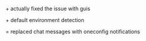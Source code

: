 \+ actually fixed the issue with guis

\+ default environment detection

\= replaced chat messages with oneconfig notifications